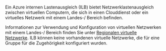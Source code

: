 Ein Azure internen Lastenausgleich (ILB) bietet Netzwerklastenausgleich zwischen virtuellen Computern, die sich in einen Clouddienst oder ein virtuelles Netzwerk mit einem Landes-/ Bereich befinden.

Informationen zur Verwendung und Konfiguration von virtuellen Netzwerken mit einem Landes-/ Bereich finden Sie unter [Regionalen virtuelle Netzwerke](../articles/virtual-network/virtual-networks-migrate-to-regional-vnet.md). ILB können keine vorhandenen virtuelle Netzwerke, die für eine Gruppe für die Zugehörigkeit konfiguriert wurden.